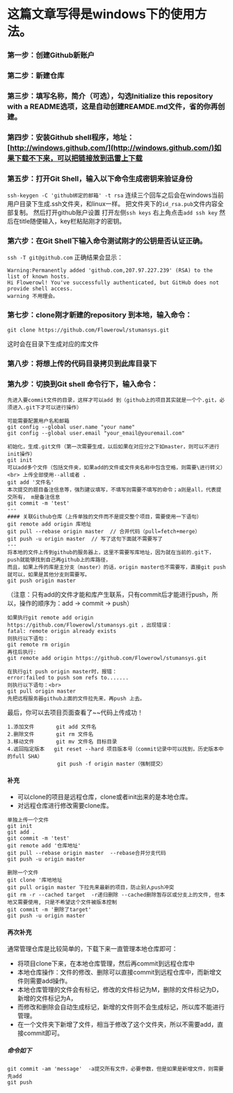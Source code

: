 # 这篇文章写得是windows下的使用方法。

### 第一步：创建Github新账户

### 第二步：新建仓库

### 第三步：填写名称，简介（可选），勾选Initialize this repository with a README选项，这是自动创建REAMDE.md文件，省的你再创建。

### 第四步：安装Github shell程序，地址：[http://windows.github.com/](http://windows.github.com/)如果下载不下来，可以把链接放到迅雷上下载

### 第五步：打开Git Shell，输入以下命令生成密钥来验证身份
```ssh-keygen -C 'github绑定的邮箱' -t rsa```
连续三个回车之后会在windows当前用户目录下生成.ssh文件夹，和linux一样。
把文件夹下的`id_rsa.pub`文件内容全部复制。
然后打开github账户设置
打开左侧`ssh keys`
右上角点击`add ssh key`
然后在title随便输入，key栏粘贴刚才的密钥。

### 第六步：在Git Shell下输入命令测试刚才的公钥是否认证正确。
`ssh -T git@github.com`
正确结果会显示：
```
Warning:Permanently added 'github.com,207.97.227.239' (RSA) to the list of known hosts.
Hi Flowerowl! You've successfully authenticated, but GitHub does not provide shell access.
warning 不用理会。
```

### 第七步：clone刚才新建的repository 到本地，输入命令：
```
git clone https://github.com/Flowerowl/stumansys.git
```
这时会在目录下生成对应的库文件

### 第八步：将想上传的代码目录拷贝到此库目录下

### 第九步：切换到Git shell 命令行下，输入命令：
```
先进入要commit文件的目录，这样才可以add 到（github上的项目其实就是一个个.git，必须进入.git下才可以进行操作）

可能需要配置用户名和邮箱
git config --global user.name "your name"
git config --global user.email "your_email@youremail.com"

初始化，生成.git文件（第一次需要生成，以后如果在对应分之下如master，则可以不进行init操作）
git init
可以add多个文件（包括文件夹，如果add的文件或文件夹名称中包含空格，则需要\进行转义）<br> 上传全部使用--all或者 .
git add '文件名'
本次提交的题目备注信息等，强烈建议填写，不填写则需要不填写的命令；a则是all，代表提交所有， m是备注信息
git commit -m 'test'
---
#### 关联Github仓库（上传单独的文件而不是提交整个项目，需要使用一下语句）
git remote add origin 库地址
git pull --rebase origin master  // 合并代码（pull=fetch+merge）
git push -u origin master  // 写了这句下面就不需要写了
---
将本地的文件上传到github的服务器上，这里不需要写库地址，因为就在当前的.git下，push就能够找到自己再github上的库路径，
而且，如果上传的库是主分支（master）的话，origin master也不需要写，直接git push就可以，如果是其他分支则需要写。
git push origin master
```

（注意：只有add的文件才能和库产生联系，只有commit后才能进行push，所以，操作的顺序为：add → commit → push）
```
如果执行git remote add origin https://github.com/Flowerowl/stumansys.git ，出现错误：
fatal: remote origin already exists
则执行以下语句：
git remote rm origin
再往后执行:
git remote add origin https://github.com/Flowerowl/stumansys.git

在执行git push origin master时，报错：
error:failed to push som refs to.......
则执行以下语句：<br>
git pull origin master
先把远程服务器github上面的文件拉先来，再push 上去。
```
最后，你可以去项目页面查看了~~代码上传成功！

```备注git常用语法：
1.添加文件       git add 文件名
2.删除文件       git rm 文件名
3.移动文件       git mv 文件名 目标目录
4.返回指定版本   git reset --hard 项目版本号（commit记录中可以找到，历史版本中的full SHA）
                git push -f origin master（强制提交）
```

#### 补充
* 可以clone的项目是远程仓库，clone或者init出来的是本地仓库。
* 对远程仓库进行修改需要clone库。

```
单独上传一个文件
git init
git add .
git commit -m 'test'
git remote add '仓库地址'
git pull --rebase origin master  --rebase合并分支代码
git push -u origin master
```

```
删除一个文件
git clone '库地地址
git pull origin master 下拉先来最新的项目，防止别人push冲突 
git rm -r --cached target  -r递归删除 --cached删除暂存区或分支上的文件, 但本地又需要使用, 只是不希望这个文件被版本控制
git commit -m '删除了target'
git push -u origin master
```

#### 再次补充
通常管理仓库是比较简单的，下载下来一直管理本地仓库即可：
* 将项目clone下来，在本地仓库管理，然后再commit到远程仓库中
* 本地仓库操作：文件的修改、删除可以直接commit到远程仓库中，而新增文件则需要add操作。
* 本地仓库管理的文件会有标记，修改的文件标记为M，删除的文件标记为D，新增的文件标记为A，
* 而修改和删除会自动生成标记，新增的文件则不会生成标记，所以库不能进行管理。
* 在一个文件夹下新增了文件，相当于修改了这个文件夹，所以不需要add，直接commit即可。

##### 命令如下

```
git commit -am 'message'  -a提交所有文件，必要参数，但是如果是新增文件，则需要先add
git push
```